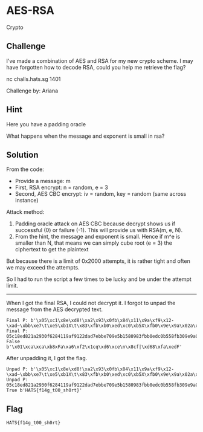 # AES-RSA
Crypto

## Challenge 

I've made a combination of AES and RSA for my new crypto scheme. I may have forgotten how to decode RSA, could you help me retrieve the flag?

nc challs.hats.sg 1401

Challenge by: Ariana

## Hint

Here you have a padding oracle

What happens when the message and exponent is small in rsa?

## Solution

From the code:

- Provide a message: m
- First, RSA encrypt: n = random, e = 3
- Second, AES CBC encrypt: iv = random, key = random (same across instance)

Attack method:

1. Padding oracle attack on AES CBC because decrypt shows us if successful (0) or failure (-1). This will provide us with RSA(m, e, N).
2. From the hint, the message and exponent is small. Hence if m^e is smaller than N, that means we can simply cube root (e = 3) the ciphertext to get the plaintext

But because there is a limit of 0x2000 attempts, it is rather tight and often we may exceed the attempts.

So I had to run the script a few times to be lucky and be under the attempt limit.

---

When I got the final RSA, I could not decrypt it. I forgot to unpad the message from the AES decrypted text.

	Final P: b'\x05\xc1\x8e\xd8!\xa2\x93\x0fb\x84\x11\x9a\xf9\x12-\xad~\xbb\xe7\t\xe5\xb1X\t\x83\xfb\xb0\xed\xc0\xb5X\xfb0\x9e\x9a\x02a\x86!\xc4\xfe\x93\x99\xdfk\x86is\xcd\x104\xdc\xfc\xd4\x14\x0f\\\x0c\te\x04\x04\x04\x04'
	Final P: 05c18ed821a2930f6284119af9122dad7ebbe709e5b1580983fbb0edc0b558fb309e9a02618621c4fe9399df6b866973cd1034dcfcd4140f5c0c096504040404
	False b'\x01\xca\xca\xb8xFa\xa6\xf2\x1cq\xd6\xce\n\x8cf|\xd68\xfa\xedF'

After unpadding it, I got the flag.

	Unpad P: b'\x05\xc1\x8e\xd8!\xa2\x93\x0fb\x84\x11\x9a\xf9\x12-\xad~\xbb\xe7\t\xe5\xb1X\t\x83\xfb\xb0\xed\xc0\xb5X\xfb0\x9e\x9a\x02a\x86!\xc4\xfe\x93\x99\xdfk\x86is\xcd\x104\xdc\xfc\xd4\x14\x0f\\\x0c\te'
	Unpad P: 05c18ed821a2930f6284119af9122dad7ebbe709e5b1580983fbb0edc0b558fb309e9a02618621c4fe9399df6b866973cd1034dcfcd4140f5c0c0965
	True b'HATS{f14g_t00_sh0rt}'

## Flag

	HATS{f14g_t00_sh0rt}
